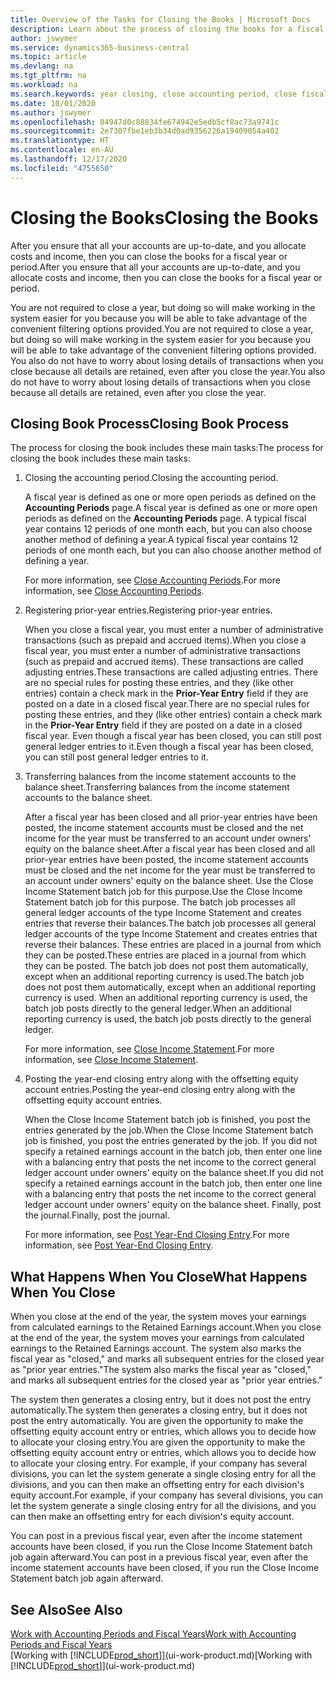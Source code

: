 ```yaml
---
title: Overview of the Tasks for Closing the Books | Microsoft Docs
description: Learn about the process of closing the books for a fiscal year or period, and what happens after you close at the end of a year.
author: jswymer
ms.service: dynamics365-business-central
ms.topic: article
ms.devlang: na
ms.tgt_pltfrm: na
ms.workload: na
ms.search.keywords: year closing, close accounting period, close fiscal year, bank account detailed trial balance
ms.date: 10/01/2020
ms.author: jswymer
ms.openlocfilehash: 84947d0c88834fe674942e5edb5cf8ac73a9741c
ms.sourcegitcommit: 2e7307fbe1eb3b34d0ad9356226a19409054a402
ms.translationtype: HT
ms.contentlocale: en-AU
ms.lasthandoff: 12/17/2020
ms.locfileid: "4755650"
---
```

# <a name="closing-the-books"></a><span data-ttu-id="557b3-103">Closing the Books</span><span class="sxs-lookup"><span data-stu-id="557b3-103">Closing the Books</span></span>
<span data-ttu-id="557b3-104">After you ensure that all your accounts are up-to-date, and you allocate costs and income, then you can close the books for a fiscal year or period.</span><span class="sxs-lookup"><span data-stu-id="557b3-104">After you ensure that all your accounts are up-to-date, and you allocate costs and income, then you can close the books for a fiscal year or period.</span></span>

<span data-ttu-id="557b3-105">You are not required to close a year, but doing so will make working in the system easier for you because you will be able to take advantage of the convenient filtering options provided.</span><span class="sxs-lookup"><span data-stu-id="557b3-105">You are not required to close a year, but doing so will make working in the system easier for you because you will be able to take advantage of the convenient filtering options provided.</span></span> <span data-ttu-id="557b3-106">You also do not have to worry about losing details of transactions when you close because all details are retained, even after you close the year.</span><span class="sxs-lookup"><span data-stu-id="557b3-106">You also do not have to worry about losing details of transactions when you close because all details are retained, even after you close the year.</span></span>

## <a name="closing-book-process"></a><span data-ttu-id="557b3-107">Closing Book Process</span><span class="sxs-lookup"><span data-stu-id="557b3-107">Closing Book Process</span></span>
<span data-ttu-id="557b3-108">The process for closing the book includes these main tasks:</span><span class="sxs-lookup"><span data-stu-id="557b3-108">The process for closing the book includes these main tasks:</span></span>

1. <span data-ttu-id="557b3-109">Closing the accounting period.</span><span class="sxs-lookup"><span data-stu-id="557b3-109">Closing the accounting period.</span></span>

    <span data-ttu-id="557b3-110">A fiscal year is defined as one or more open periods as defined on the **Accounting Periods** page.</span><span class="sxs-lookup"><span data-stu-id="557b3-110">A fiscal year is defined as one or more open periods as defined on the **Accounting Periods** page.</span></span> <span data-ttu-id="557b3-111">A typical fiscal year contains 12 periods of one month each, but you can also choose another method of defining a year.</span><span class="sxs-lookup"><span data-stu-id="557b3-111">A typical fiscal year contains 12 periods of one month each, but you can also choose another method of defining a year.</span></span>

    <span data-ttu-id="557b3-112">For more information, see [Close Accounting Periods](year-close-account-periods.md).</span><span class="sxs-lookup"><span data-stu-id="557b3-112">For more information, see [Close Accounting Periods](year-close-account-periods.md).</span></span>
2. <span data-ttu-id="557b3-113">Registering prior-year entries.</span><span class="sxs-lookup"><span data-stu-id="557b3-113">Registering prior-year entries.</span></span>

    <span data-ttu-id="557b3-114">When you close a fiscal year, you must enter a number of administrative transactions (such as prepaid and accrued items).</span><span class="sxs-lookup"><span data-stu-id="557b3-114">When you close a fiscal year, you must enter a number of administrative transactions (such as prepaid and accrued items).</span></span> <span data-ttu-id="557b3-115">These transactions are called adjusting entries.</span><span class="sxs-lookup"><span data-stu-id="557b3-115">These transactions are called adjusting entries.</span></span> <span data-ttu-id="557b3-116">There are no special rules for posting these entries, and they (like other entries) contain a check mark in the **Prior-Year Entry** field if they are posted on a date in a closed fiscal year.</span><span class="sxs-lookup"><span data-stu-id="557b3-116">There are no special rules for posting these entries, and they (like other entries) contain a check mark in the **Prior-Year Entry** field if they are posted on a date in a closed fiscal year.</span></span> <span data-ttu-id="557b3-117">Even though a fiscal year has been closed, you can still post general ledger entries to it.</span><span class="sxs-lookup"><span data-stu-id="557b3-117">Even though a fiscal year has been closed, you can still post general ledger entries to it.</span></span>
3. <span data-ttu-id="557b3-118">Transferring balances from the income statement accounts to the balance sheet.</span><span class="sxs-lookup"><span data-stu-id="557b3-118">Transferring balances from the income statement accounts to the balance sheet.</span></span>

    <span data-ttu-id="557b3-119">After a fiscal year has been closed and all prior-year entries have been posted, the income statement accounts must be closed and the net income for the year must be transferred to an account under owners' equity on the balance sheet.</span><span class="sxs-lookup"><span data-stu-id="557b3-119">After a fiscal year has been closed and all prior-year entries have been posted, the income statement accounts must be closed and the net income for the year must be transferred to an account under owners' equity on the balance sheet.</span></span> <span data-ttu-id="557b3-120">Use the Close Income Statement batch job for this purpose.</span><span class="sxs-lookup"><span data-stu-id="557b3-120">Use the Close Income Statement batch job for this purpose.</span></span> <span data-ttu-id="557b3-121">The batch job processes all general ledger accounts of the type Income Statement and creates entries that reverse their balances.</span><span class="sxs-lookup"><span data-stu-id="557b3-121">The batch job processes all general ledger accounts of the type Income Statement and creates entries that reverse their balances.</span></span> <span data-ttu-id="557b3-122">These entries are placed in a journal from which they can be posted.</span><span class="sxs-lookup"><span data-stu-id="557b3-122">These entries are placed in a journal from which they can be posted.</span></span> <span data-ttu-id="557b3-123">The batch job does not post them automatically, except when an additional reporting currency is used.</span><span class="sxs-lookup"><span data-stu-id="557b3-123">The batch job does not post them automatically, except when an additional reporting currency is used.</span></span> <span data-ttu-id="557b3-124">When an additional reporting currency is used, the batch job posts directly to the general ledger.</span><span class="sxs-lookup"><span data-stu-id="557b3-124">When an additional reporting currency is used, the batch job posts directly to the general ledger.</span></span>

    <span data-ttu-id="557b3-125">For more information, see [Close Income Statement](year-close-income-statement.md).</span><span class="sxs-lookup"><span data-stu-id="557b3-125">For more information, see [Close Income Statement](year-close-income-statement.md).</span></span>
4. <span data-ttu-id="557b3-126">Posting the year-end closing entry along with the offsetting equity account entries.</span><span class="sxs-lookup"><span data-stu-id="557b3-126">Posting the year-end closing entry along with the offsetting equity account entries.</span></span>

    <span data-ttu-id="557b3-127">When the Close Income Statement batch job is finished, you post the entries generated by the job.</span><span class="sxs-lookup"><span data-stu-id="557b3-127">When the Close Income Statement batch job is finished, you post the entries generated by the job.</span></span> <span data-ttu-id="557b3-128">If you did not specify a retained earnings account in the batch job, then enter one line with a balancing entry that posts the net income to the correct general ledger account under owners' equity on the balance sheet.</span><span class="sxs-lookup"><span data-stu-id="557b3-128">If you did not specify a retained earnings account in the batch job, then enter one line with a balancing entry that posts the net income to the correct general ledger account under owners' equity on the balance sheet.</span></span> <span data-ttu-id="557b3-129">Finally, post the journal.</span><span class="sxs-lookup"><span data-stu-id="557b3-129">Finally, post the journal.</span></span>

    <span data-ttu-id="557b3-130">For more information, see [Post Year-End Closing Entry](year-how-post-year-end-close-entry.md).</span><span class="sxs-lookup"><span data-stu-id="557b3-130">For more information, see [Post Year-End Closing Entry](year-how-post-year-end-close-entry.md).</span></span>

## <a name="what-happens-when-you-close"></a><span data-ttu-id="557b3-131">What Happens When You Close</span><span class="sxs-lookup"><span data-stu-id="557b3-131">What Happens When You Close</span></span>
<span data-ttu-id="557b3-132">When you close at the end of the year, the system moves your earnings from calculated earnings to the Retained Earnings account.</span><span class="sxs-lookup"><span data-stu-id="557b3-132">When you close at the end of the year, the system moves your earnings from calculated earnings to the Retained Earnings account.</span></span> <span data-ttu-id="557b3-133">The system also marks the fiscal year as "closed," and marks all subsequent entries for the closed year as "prior year entries."</span><span class="sxs-lookup"><span data-stu-id="557b3-133">The system also marks the fiscal year as "closed," and marks all subsequent entries for the closed year as "prior year entries."</span></span>

<span data-ttu-id="557b3-134">The system then generates a closing entry, but it does not post the entry automatically.</span><span class="sxs-lookup"><span data-stu-id="557b3-134">The system then generates a closing entry, but it does not post the entry automatically.</span></span> <span data-ttu-id="557b3-135">You are given the opportunity to make the offsetting equity account entry or entries, which allows you to decide how to allocate your closing entry.</span><span class="sxs-lookup"><span data-stu-id="557b3-135">You are given the opportunity to make the offsetting equity account entry or entries, which allows you to decide how to allocate your closing entry.</span></span> <span data-ttu-id="557b3-136">For example, if your company has several divisions, you can let the system generate a single closing entry for all the divisions, and you can then make an offsetting entry for each division's equity account.</span><span class="sxs-lookup"><span data-stu-id="557b3-136">For example, if your company has several divisions, you can let the system generate a single closing entry for all the divisions, and you can then make an offsetting entry for each division's equity account.</span></span>

<span data-ttu-id="557b3-137">You can post in a previous fiscal year, even after the income statement accounts have been closed, if you run the Close Income Statement batch job again afterward.</span><span class="sxs-lookup"><span data-stu-id="557b3-137">You can post in a previous fiscal year, even after the income statement accounts have been closed, if you run the Close Income Statement batch job again afterward.</span></span>

## <a name="see-also"></a><span data-ttu-id="557b3-138">See Also</span><span class="sxs-lookup"><span data-stu-id="557b3-138">See Also</span></span>

[<span data-ttu-id="557b3-139">Work with Accounting Periods and Fiscal Years</span><span class="sxs-lookup"><span data-stu-id="557b3-139">Work with Accounting Periods and Fiscal Years</span></span>](finance-accounting-periods-and-fiscal-years.md)  
<span data-ttu-id="557b3-140">[Working with [!INCLUDE[prod_short](includes/prod_short.md)]](ui-work-product.md)</span><span class="sxs-lookup"><span data-stu-id="557b3-140">[Working with [!INCLUDE[prod_short](includes/prod_short.md)]](ui-work-product.md)</span></span>
